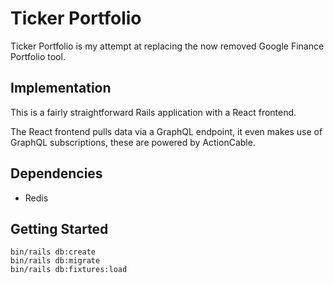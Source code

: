 # Ticker Portfolio

Ticker Portfolio is my attempt at replacing the now removed Google Finance Portfolio tool.

## Implementation

This is a fairly straightforward Rails application with a React frontend. 

The React frontend pulls data via a GraphQL endpoint, it even makes use of GraphQL subscriptions, these are powered by ActionCable.

## Dependencies 

* Redis

## Getting Started

```
bin/rails db:create
bin/rails db:migrate
bin/rails db:fixtures:load
```
